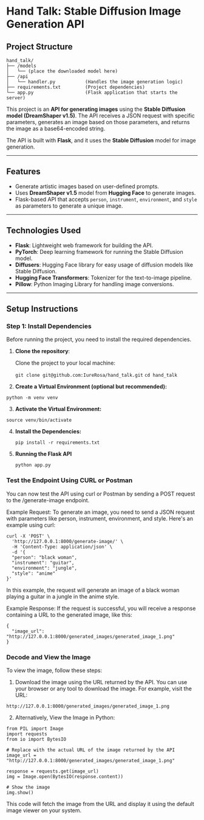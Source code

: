 # Hand Talk: Stable Diffusion Image Generation API

## Project Structure
```
hand_talk/
├── /models
│   └── (place the downloaded model here)
├── /api
│   └── handler.py           (Handles the image generation logic)
├── requirements.txt         (Project dependencies)
└── app.py                   (Flask application that starts the server)
```


This project is an **API for generating images** using the **Stable Diffusion model (DreamShaper v1.5)**. The API receives a JSON request with specific parameters, generates an image based on those parameters, and returns the image as a base64-encoded string.

The API is built with **Flask**, and it uses the **Stable Diffusion** model for image generation.

---

## Features

- Generate artistic images based on user-defined prompts.
- Uses **DreamShaper v1.5** model from **Hugging Face** to generate images.
- Flask-based API that accepts `person`, `instrument`, `environment`, and `style` as parameters to generate a unique image.

---

## Technologies Used

- **Flask**: Lightweight web framework for building the API.
- **PyTorch**: Deep learning framework for running the Stable Diffusion model.
- **Diffusers**: Hugging Face library for easy usage of diffusion models like Stable Diffusion.
- **Hugging Face Transformers**: Tokenizer for the text-to-image pipeline.
- **Pillow**: Python Imaging Library for handling image conversions.

---

## Setup Instructions

### **Step 1: Install Dependencies**

Before running the project, you need to install the required dependencies.

1. **Clone the repository**:

   Clone the project to your local machine:

   ```git clone git@github.com:IureRosa/hand_talk.git```
   ```cd hand_talk```

2. **Create a Virtual Environment (optional but recommended):**

```python -m venv venv```

3. **Activate the Virtual Environment:**

```source venv/bin/activate```

4. **Install the Dependencies:**

   ```pip install -r requirements.txt```

5. **Running the Flask API**

   ```python app.py```

### Test the Endpoint Using CURL or Postman
You can now test the API using curl or Postman by sending a POST request to the /generate-image endpoint.

Example Request:
To generate an image, you need to send a JSON request with parameters like person, instrument, environment, and style. Here's an example using curl:

```
curl -X 'POST' \
  'http://127.0.0.1:8000/generate-image/' \
  -H 'Content-Type: application/json' \
  -d '{
  "person": "black woman",
  "instrument": "guitar",
  "environment": "jungle",
  "style": "anime"
}'
```
In this example, the request will generate an image of a black woman playing a guitar in a jungle in the anime style.

Example Response:
If the request is successful, you will receive a response containing a URL to the generated image, like this:
```
{
  "image_url": "http://127.0.0.1:8000/generated_images/generated_image_1.png"
}

```

### Decode and View the Image
To view the image, follow these steps:

1. Download the image using the URL returned by the API. You can use your browser or any tool to download the image. For example, visit the URL:
```
http://127.0.0.1:8000/generated_images/generated_image_1.png
```
2. Alternatively, View the Image in Python:
```
from PIL import Image
import requests
from io import BytesIO

# Replace with the actual URL of the image returned by the API
image_url = "http://127.0.0.1:8000/generated_images/generated_image_1.png"

response = requests.get(image_url)
img = Image.open(BytesIO(response.content))

# Show the image
img.show()

```
This code will fetch the image from the URL and display it using the default image viewer on your system.
